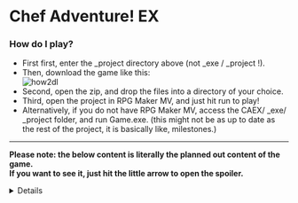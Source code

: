 Chef Adventure! EX
======
### How do I play?
 - First first, enter the _project directory above (not _exe / _project !).
 - Then, download the game like this:  
![how2dl](https://github.com/jragyn/CAEX/raw/master/_project/img/how2download.png "how to download 101")
- Second, open the zip, and drop the files into a directory of your choice.
- Third, open the project in RPG Maker MV, and just hit run to play!
- Alternatively, if you do not have RPG Maker MV, access the CAEX/ _exe/ _project folder, and run Game.exe. (this might not be as up to date as the rest of the project, it is basically like, milestones.)

***

__Please note: the below content is literally the planned out content of the game.__  
__If you want to see it, just hit the little arrow to open the spoiler.__

<details>

## Index of Contents:
- [Locations and Pathing](#locations-and-pathing)
- [Crystals](#crystals)
- [Quests](#quests)
- [Characters](#characters)
- [Plot Progression](#plot-progression)

---
---
---

# Locations and Pathing

## List of locations
- Caves
- Forest
- Mountains
- Lakes
- Volcano
- Marshlands
- Prairie
- Castle
- Subterranean
- Heaven


## Pathing:
Caves > Forest > Caves > Mountains > Forest > Lakes > Caves > Volcano > Mountains //
> The path splits after the second crystal is obtained from the mountains.

### Alex’s Path:
Marshlands > Prairie > Castle // 
Caves > Mountains > Heaven

### Alice’s Path:
Forest > Lakes > Castle // 
Caves > Volcano > Subterranean


### Trials:
> From the castle, the player is put through a trial which varies by leader.

Path(Caves) > Trial(Mountains)  > Course(Lakes)  > Gauntlet(Volcano)

---
---
---

# Crystals
## Crystal Locations
 - The Caves; The initial crystal of distribution included in the intro dungeon.
 - The Forest; Protected by trolls and their chieftain, several waves of trolls help the chief.
 - The Mountains; Protected by a flock of Harpies, led by a Siren.
 - The Ruins(castle); Tons of traps, deep in the dungeon of the Castle, guarded by 1st boss Vampire.

## Crystal Functions
_NOTE: Each crystal has a miniquest you can take to “feed” it and level it up, giving it __+additional abilities.___
- Distribute;
> Allows distribution of points after levelup.<br/>
__+unlocks higher and lower difficulty levels__
- Create; 
> Enables Treis to create nanobot accesories.<br/>
__+unlocks accessories that will teach skills__
- Empower;
> Enables Xavier to create passive bonus skills.<br/>
__+unlocks equipment that can be leveled up__
- Destroy;
> Breaks the seal on the final dungeon.<br/>
__+unlocks the other final dungeon and access to Alice/Alex__

---
---
---

# Quests
## The Caravan/Town
Rebuilding the town is an optional side quest that becomes available after the player collects the second crystal and the pair split. Depending on who the player chose to follow determines which of the carpenters will be found. The player can choose to NOT build the Town, and all the people found will simply hang out in The Mainstay.

## Treis/Xavier-love interest
The player has the optional opportunity to further/develop a love interest with either Treis(Alex) or Xavier(Alice). The interest is developed through a series of “date”-type quests with the designated partner, and can have varying results. These quests are time sensitive, and CAN BE MISSED. If too many are missed, the game will cease the continuation of the quests. If the dates go extremely poorly, the game will cease the continuation of the quests.

## “Sidequest” chain
Claiming the forest crystal(#2) unlocks a wave of anomalies across the island the story takes place on. These anomalies are caused by a disturbance in the balance of things from the crystals, which result in mini “hives” of monsters being loosed in various areas where a “king” monster dwells. Defeating the king of each hive unlocks a different type of passive to be leveled up. The clearing of these hives is not integral to the completion of the main story quest, but helps the player greatly and impacts the ending of the game.

---
---
---

# Characters
## Alex the Fighter
The male protagonist of the story. Specializes in melee type weapons, though is also capable of utilizing Bows and various ranged tools.

## Alice the Acolyte, 
The female protagonist of the story. Specializes in using magic staves to launch projectiles. Is also capable of a wide arsenal of spells based on the equipment being worn.

## Gilbert the Merchant
 Gilbert is the primary merchant that does traveling and peddles his wares to the protagonists. He starts as a merchant of many types, selling weapons/armor/items/etc… but after acquiring the blacksmith he stops selling weapons/armor.

## Leo the Alchemist
Leo is the only one who is capable of creating potions for the protagonists, for a fee. Later, he will also be able to help you craft useful potions for in-battle effects, like rage potions or shielding potions. Leo has 2 nameless assistants that can be rescued who will fetch ingredients for him.

## Treis the Engineer
Treis is the upbeat inventor/engineer that builds tools for the protagonists, and eventually after the pair splits, develops a love interest in Alex. Her abilities in creating tools is unmatched, and eventually evolves into creating explosives and various accessories that enable unique passives to be learned over time by the protagonists. You can also rescue 1 nameless assistant, one who does the mindless work.

## Silus-Innkeeper
Silus is the silent innkeeper. He almost never talks, but is the one who originally ran the inn before it was attacked by monsters. He is also the only one that is NOT a part of the caravan, and eventually will open up and allow the Inn to expand and go over details and pricing for rebuilding the town with you and the carpenter you save. You can also rescue 2 nameless assistants, his bartender and cleaning maid.

## Viktor/Viskor-Blacksmith(s)
Viktor and Viskor are twin blacksmiths. They work together on everything and may as well be considered a single person as far as seamless teamwork and functionality is concerned. They will take over selling weapons/armors to you after you save them. After you complete their quests, they will also be able to assist you in upgrading your weaponry given you provide the proper materials.

## Xavier the Enchanter
Xavier is a dark and mysterious gentleman who specializes in dark magic and binding enchantments. He is also the love interest that Alice falls for after the pair splits. Rescuing him will unlock Leo’s capability to create magical potions that heighten your abilities and do other random things. Completing his various quests will reward you with learnable passives through slaying of monsters and other events.

## Tac(or)Mill-Carpenter
 > (not yet implemented or details planned out).

---
---
---

# Plot Progression
## Chapter 1: The First Steps
The duo begins the story in the initial cave where they battle and earn the first of four crystals allowing the primary element of gameplay: Distribution. The crystal then guides the player into the first Cave, where the caravan members are scattered about. Lack of tools push the player to explore the Forest where the player discovers the “wreckage”, and can save the engineer from the caravan.

## Chapter 2: The Split
Alice begins to hunger more for the power of the crystals and what they are, thinking Alex is becoming too soft and unmotivated to continue, and Alex thinks Alice is becoming too intense about the crystals, the pair split, allowing the player to follow either Alex or Alice. (will permit for a love-interest to develop, and the type of town to develop) This happens after the acquisition of the second crystal. Whomever is the leader will take the two crystals, while the other party member will encounter the player at the third and final crystals.

## Chapter 3: The Trials
The third crystal is located in the Castle, the second crystal will guide the player on a different path depending on who the player chooses to follow. The caravan members have seemed to be hiding something and all too willing to help Alex/Alice in their quest. The ultimate goal for the caravan is protecting the crystals, whether it is returning these crystals to the kingdom from which they came, or giving these crystals to the deity of the Subterrain/Heaven. Their goal is not made apparent until the pair split, in which case the town will take the side of the one that the player controls. 

## Chapter 4a: Alice is a Force
If Alice is the leader, then the town will seek to go to Heaven and amplify the powers of the crystals by destroying the deity up there in the name of the deity in the Subterrain, and absorbing its power into the final crystal. Doing this will enable Alice to recruit Alex back into service via mind control from the crystals.

## Chapter 4b: Alex Brings Justice
If Alex is the leader, then the town will seek to go to the Subterrain and protect the power of the crystals by destroying the deity down there, and preventing the deity from laying waste with the crystals. Afterwards, Alex will deliver the 4 crystals to the kingdom to finish the main storyline. Doing this will free Alice from the grip of the magical attunement link to the crystals. 

## Chapter 5: The Aftermath
After the player reunites with the partner, there will be a small quest that will basically reunite the two on the same playing ground (to enable further content creation). Then the player will have control to proceed into doing the post-game dungeons. These dungeons are unlocked by doing the miniquest for the 4th crystal. Multiple quests will be available, though they will be sequentially unlocked to encourage progression.

---

(original plot from VX Ace)
- Chapter 1:	The Cave; A Den of Monsters
	Gotta get that Tasty Stew, and other recipes learned.
	Learn how to use a new weapon type: The Bow
	[LV011]Defeat boss: Vampire
	Unlock the first teleportation device
	Learn how to use a new weapon type: The Axe
	  Access to first bonus segment is now available*

- Chapter 2:	The Forest; Trees Entwined with Mystery
	Entering the forest requires the Axe.
	Find the Mushrooms so you can wake up the Inventor.
	Waking the Inventor earns a new accessory: The Gloves
	Also permits usage of the first teleporter to and from the caves
	Raid the caravan wreckage for Treis’ tools.
	[LV018]No boss for The Forest, yet.

- Chapter 3:	The Mountain; Negative Peaks and Arctic Times
	Collecting Hazelnuts is a tedious, tedious task, need 15x.
	50x Arrowheads are easy enough to come by, Gilbert.
	Both gloves and axe are necessary to scale the mountain.
	[LV025]Defeat boss: Wind Drake
	Find the Aerolite to combine with nuts and arrows for Treis.
	Providing materials will earn you… The Hookshot from Treis.
	Next stop: claim the 2nd crystal in the Forest.
	  Access to second bonus segment is now available**

- Chapter 4:	The Forest; The Wrath of Trolls and Voodoo
	Hookshot enables access the forest ruins, the home of the trolls.
	
- Chapter 5:	The Volcano; Fiery Ancient Ruins
	  Access to third bonus segment is now available***

- Chapter 6:	The Marshlands; Plagued and Forgotten Waste

- Chapter 7:	The Prairie; Land of Titans

- Chapter 8:	The Castle; Wicked Demons of Tyranny

</details>